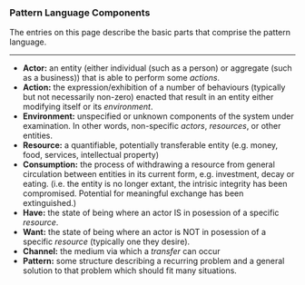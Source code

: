 ### Pattern Language Components

The entries on this page describe the basic parts that comprise the pattern language.

---

* **Actor:** an entity (either individual (such as a person) or aggregate (such as a business)) that is able to perform some *actions*.
* **Action:** the expression/exhibition of a number of behaviours (typically but not necessarily non-zero) enacted that result in an entity either modifying itself or its *environment*.
* **Environment:** unspecified or unknown components of the system under examination. In other words, non-specific *actors*, *resources*, or other entities.
* **Resource:** a quantifiable, potentially transferable entity (e.g. money, food, services, intellectual property)
* **Consumption:** the process of withdrawing a resource from general circulation between entities in its current form, e.g. investment, decay or eating. (i.e. the entity is no longer extant, the intrisic integrity has been compromised. Potential for meaningful exchange has been extinguished.)
* **Have:** the state of being where an actor IS in posession of a specific *resource*.
* **Want:** the state of being where an actor is NOT in posession of a specific *resource* (typically one they desire).
* **Channel:** the medium via which a *transfer* can occur
* **Pattern:** some structure describing a recurring problem and a general solution to that problem which should fit many situations.
